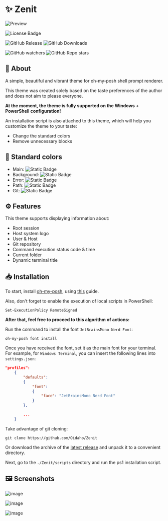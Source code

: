 # ✨ Zenit

![Preview](https://github.com/user-attachments/assets/8e364b68-c7a5-413b-8914-664354a1e2e2)

![License Badge](https://img.shields.io/github/license/Oidaho/Zenit)

![GitHub Release](https://img.shields.io/github/v/release/Oidaho/Zenit)
![GitHub Downloads](https://img.shields.io/github/downloads/Oidaho/Zenit/total)

![GitHub watchers](https://img.shields.io/github/watchers/oidaho/Zenit)
![GitHub Repo stars](https://img.shields.io/github/stars/Oidaho/Zenit)

## 📄 About

A simple, beautiful and vibrant theme for oh-my-posh shell prompt renderer.

This theme was created solely based on the taste preferences of the author and does not aim to please everyone.

**At the moment, the theme is fully supported on the Windows + PowerShell configuration!**

An installation script is also attached to this theme, which will help you customize the theme to your taste:

- Change the standard colors
- Remove unnecessary blocks

## 🎨 Standard colors

- Main: ![Static Badge](https://img.shields.io/badge/%23ff00ff-ff00ff)
- Background: ![Static Badge](https://img.shields.io/badge/%232d2c2d-2d2c2d)
- Error: ![Static Badge](https://img.shields.io/badge/%23ff0000-ff0000)
- Path: ![Static Badge](https://img.shields.io/badge/%232e6ef8-2e6ef8)
- Git: ![Static Badge](https://img.shields.io/badge/%23fb4f28-fb4f28)

## ⚙️ Features

This theme supports displaying information about:

- Root session
- Host system logo
- User & Host
- Git repository
- Command execution status code & time
- Current folder
- Dynamic terminal title

## 📥 Installation

To start, install [oh-my-posh](https://github.com/JanDeDobbeleer/oh-my-posh), using [this](https://ohmyposh.dev/docs/installation/windows) guide.

Also, don't forget to enable the execution of local scripts in PowerShell:
```shell
Set-ExecutionPolicy RemoteSigned
```

**After that, feel free to proceed to this algorithm of actions:**

Run the command to install the font `JetBrainsMono Nerd Font`:

```shell
oh-my-posh font install
```

Once you have received the font, set it as the main font for your terminal. For example, for `Windows Terminal`, you can insert the following lines into `settings.json`:
```json
"profiles": 
    {
        "defaults": 
        {
            "font": 
            {
                "face": "JetBrainsMono Nerd Font"
            }
        },

        ...
    }
```

Take advantage of git cloning:

```shell
git clone https://github.com/Oidaho/Zenit
```

Or download the archive of the [latest release](https://github.com/Oidaho/Zenit/releases/latest) and unpack it to a convenient directory.

Next, go to the `./Zenit/scripts` directory and run the ps1 installation script.

## 🖼️ Screenshots

![image](https://github.com/user-attachments/assets/fb562c57-0f8b-4527-887a-5f6b6a68443a)

![image](https://github.com/user-attachments/assets/d069c4a0-b84d-4af5-ba18-5698d7920f11)

![image](https://github.com/user-attachments/assets/ca9d97a8-8902-4e7a-9dd1-2f61d98bdd10)
